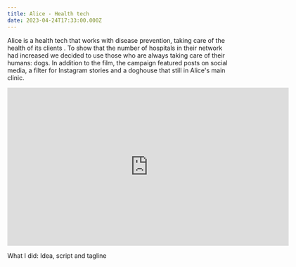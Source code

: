 ```yaml
---
title: Alice - Health tech
date: 2023-04-24T17:33:00.000Z
---
```

  

Alice is a health tech that works with disease prevention, taking care of the health of its clients . To show that the number of hospitals in their network had increased we decided to use those who are always taking care of their humans: dogs. In addition to the film, the campaign featured posts on social media, a filter for Instagram stories and a doghouse that still in Alice's main clinic.

  </div>
</div>

<iframe src="https://player.vimeo.com/video/703418940?h=9a951345af&title=0&byline=0&portrait=0" width="640" height="360" frameborder="0" allow="autoplay; fullscreen; picture-in-picture" allowfullscreen></iframe>

<div class="img-row">

</div>

W﻿hat I did: Idea, script and tagline
